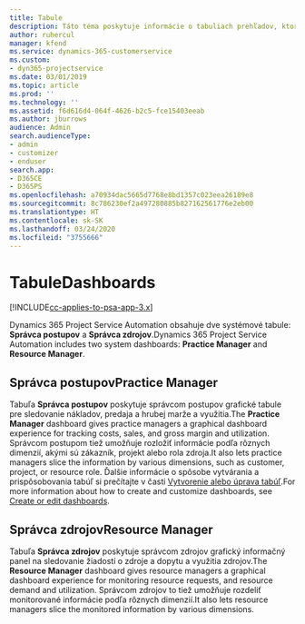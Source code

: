 ```yaml
---
title: Tabule
description: Táto téma poskytuje informácie o tabuliach prehľadov, ktoré sú zahrnuté Dynamics 365 Project Service Automation.
author: ruhercul
manager: kfend
ms.service: dynamics-365-customerservice
ms.custom:
- dyn365-projectservice
ms.date: 03/01/2019
ms.topic: article
ms.prod: ''
ms.technology: ''
ms.assetid: f6d616d4-064f-4626-b2c5-fce15403eeab
ms.author: jburrows
audience: Admin
search.audienceType:
- admin
- customizer
- enduser
search.app:
- D365CE
- D365PS
ms.openlocfilehash: a70934dac5665d7768e8bd1357c023eea26189e8
ms.sourcegitcommit: 8c786230ef2a497280885b827162561776e2eb00
ms.translationtype: HT
ms.contentlocale: sk-SK
ms.lasthandoff: 03/24/2020
ms.locfileid: "3755666"
---
```

# <a name="dashboards"></a><span data-ttu-id="8364f-103">Tabule</span><span class="sxs-lookup"><span data-stu-id="8364f-103">Dashboards</span></span>

[!INCLUDE[cc-applies-to-psa-app-3.x](../includes/cc-applies-to-psa-app-3x.md)]

<span data-ttu-id="8364f-104">Dynamics 365 Project Service Automation obsahuje dve systémové tabule: **Správca postupov** a **Správca zdrojov**.</span><span class="sxs-lookup"><span data-stu-id="8364f-104">Dynamics 365 Project Service Automation includes two system dashboards: **Practice Manager** and **Resource Manager**.</span></span>

## <a name="practice-manager"></a><span data-ttu-id="8364f-105">Správca postupov</span><span class="sxs-lookup"><span data-stu-id="8364f-105">Practice Manager</span></span> 

<span data-ttu-id="8364f-106">Tabuľa **Správca postupov** poskytuje správcom postupov grafické tabule pre sledovanie nákladov, predaja a hrubej marže a využitia.</span><span class="sxs-lookup"><span data-stu-id="8364f-106">The **Practice Manager** dashboard gives practice managers a graphical dashboard experience for tracking costs, sales, and gross margin and utilization.</span></span> <span data-ttu-id="8364f-107">Správcom postupom tiež umožňuje rozložiť informácie podľa rôznych dimenzií, akými sú zákazník, projekt alebo rola zdroja.</span><span class="sxs-lookup"><span data-stu-id="8364f-107">It also lets practice managers slice the information by various dimensions, such as customer, project, or resource role.</span></span> <span data-ttu-id="8364f-108">Ďalšie informácie o spôsobe vytvárania a prispôsobovania tabúľ si prečítajte v časti [Vytvorenie alebo úprava tabúľ](../customize/create-edit-dashboards.md).</span><span class="sxs-lookup"><span data-stu-id="8364f-108">For more information about how to create and customize dashboards, see [Create or edit dashboards](../customize/create-edit-dashboards.md).</span></span>

## <a name="resource-manager"></a><span data-ttu-id="8364f-109">Správca zdrojov</span><span class="sxs-lookup"><span data-stu-id="8364f-109">Resource Manager</span></span> 

<span data-ttu-id="8364f-110">Tabuľa **Správca zdrojov** poskytuje správcom zdrojov grafický informačný panel na sledovanie žiadostí o zdroje a dopytu a využitia zdrojov.</span><span class="sxs-lookup"><span data-stu-id="8364f-110">The **Resource Manager** dashboard gives resource managers a graphical dashboard experience for monitoring resource requests, and resource demand and utilization.</span></span> <span data-ttu-id="8364f-111">Správcom zdrojov to tiež umožňuje rozdeliť monitorované informácie podľa rôznych dimenzií.</span><span class="sxs-lookup"><span data-stu-id="8364f-111">It also lets resource managers slice the monitored information by various dimensions.</span></span>
